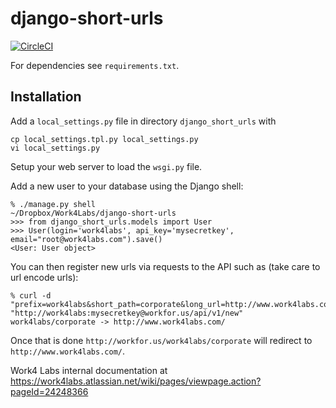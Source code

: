 # django-short-urls

[![CircleCI](https://circleci.com/gh/Work4Labs/django-short-urls.svg?style=svg&circle-token=eeabf3e67644ee77dada25aef2fc30221d439b0b)](https://circleci.com/gh/Work4Labs/django-short-urls)

For dependencies see `requirements.txt`.

## Installation

Add a `local_settings.py` file in directory `django_short_urls` with

    cp local_settings.tpl.py local_settings.py
    vi local_settings.py

Setup your web server to load the `wsgi.py` file.

Add a new user to your database using the Django shell:

    % ./manage.py shell                                                                                         ~/Dropbox/Work4Labs/django-short-urls
    >>> from django_short_urls.models import User
    >>> User(login='work4labs', api_key='mysecretkey', email="root@work4labs.com").save()
    <User: User object>

You can then register new urls via requests to the API such as (take care to
url encode urls):

    % curl -d "prefix=work4labs&short_path=corporate&long_url=http://www.work4labs.com/" "http://work4labs:mysecretkey@workfor.us/api/v1/new"
    work4labs/corporate -> http://www.work4labs.com/

Once that is done `http://workfor.us/work4labs/corporate` will redirect to
`http://www.work4labs.com/`.

Work4 Labs internal documentation at
https://work4labs.atlassian.net/wiki/pages/viewpage.action?pageId=24248366
